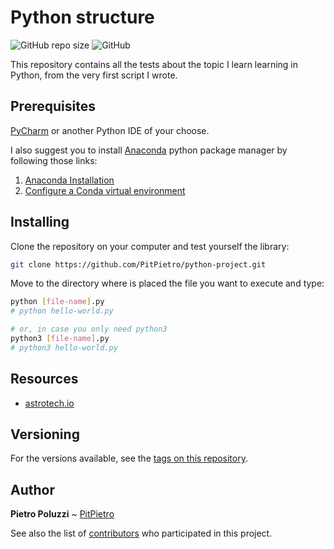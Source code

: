 # Python structure

![GitHub repo size](https://img.shields.io/github/repo-size/PitPietro/python-project)
![GitHub](https://img.shields.io/github/license/PitPietro/python-project)

This repository contains all the tests about the topic I learn learning in Python, from the very first script I wrote.

## Prerequisites

[PyCharm](https://www.jetbrains.com/pycharm/download/) or another Python IDE of your choose.

I also suggest you to install [Anaconda](https://www.anaconda.com) python package manager by following those links:

1. [Anaconda Installation](https://docs.anaconda.com/anaconda/install/)
2. [Configure a Conda virtual environment](https://www.jetbrains.com/help/pycharm/conda-support-creating-conda-virtual-environment.html)

## Installing

Clone the repository on your computer and test yourself the library:

```bash
git clone https://github.com/PitPietro/python-project.git
```

Move to the directory where is placed the file you want to execute and type:

```bash
python [file-name].py
# python hello-world.py

# or, in case you only need python3
python3 [file-name].py
# python3 hello-world.py
```

## Resources
- [astrotech.io](https://python.astrotech.io)

## Versioning

For the versions available, see the [tags on this repository](https://github.com/PitPietro/python-project/tags).

## Author
**Pietro Poluzzi** ~ [PitPietro](https://github.com/PitPietro) <br>

See also the list of [contributors](https://github.com/PitPietro/python-project/contributors) who participated in this
project.
